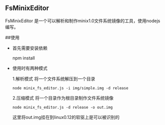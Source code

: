 ## FsMinixEditor

FsMinixEditor 是一个可以解析和制作minix1.0文件系统镜像的工具，使用nodejs编写。


##使用

* 首先需要安装依赖


	npm install


* 使用时有两种模式
	
	1.解析模式 将一个文件系统解压到一个目录
	
	```
	node minix_fs_editor.js -i img/simple.img -d release
	```
	2.压缩模式 将一个目录作为根目录制作文件系统镜像
	
	```
	node minix_fs_editor.js -d release -o out.img
	```
	这里将out.img挂在到linux0.12的软驱上是可以被识别的